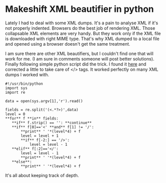 Makeshift XML beautifier in python
===
Lately I had to deal with some XML dumps. It's a pain to analyse XML if it's not properly indented. Browsers do the best job of rendering XML. Those collapsable XML elements are very handy. But they work only if the XML file is downloaded with right MIME type. That's why XML dumped to a local file and opened using a browser doesn't get the same treatment.  
  
I am sure there are other XML beautifiers, but I couldn't find one that will work for me. (I am sure in comments someone will post better solutions). Finally following simple python script did the trick. I found it [here][0] and corrected a little to take care of </\> tags. It worked perfectly on many XML dumps I worked with.  
  

    #!/usr/bin/python  
    import sys  
    import re  
      
    data = open(sys.argv[1],'r').read()  
      
    fields = re.split('(<.*?>)',data)  
    level = 0  
    **for** f **in** fields:  
       **if** f.strip() == '': **continue**  
       **if** f[0]=='<' **and** f[1] != '/':  
           **print** ' '*(level*4) + f  
           level = level + 1  
           **if** f[-2:] == '/>':  
               level = level - 1  
       **elif** f[:2]=='</':  
           level = level - 1  
           **print** ' '*(level*4) + f  
       **else**:  
           **print** ' '*(level*4) + f  
    

  
It's all about keeping track of depth.

[0]: http://mail.python.org/pipermail/python-list/1999-September/011087.html


